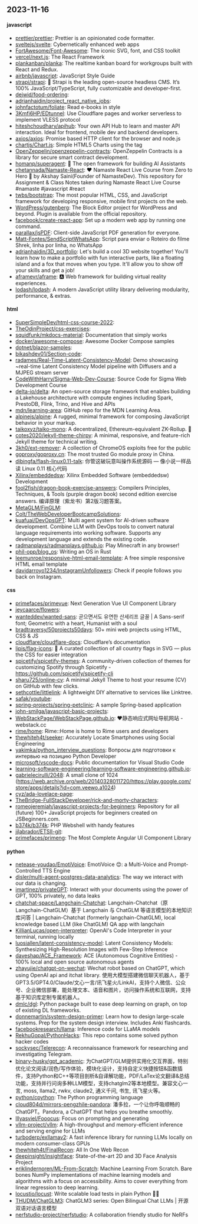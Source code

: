 ## 2023-11-16

#### javascript
* [prettier/prettier](https://github.com/prettier/prettier): Prettier is an opinionated code formatter.
* [sveltejs/svelte](https://github.com/sveltejs/svelte): Cybernetically enhanced web apps
* [FortAwesome/Font-Awesome](https://github.com/FortAwesome/Font-Awesome): The iconic SVG, font, and CSS toolkit
* [vercel/next.js](https://github.com/vercel/next.js): The React Framework
* [plankanban/planka](https://github.com/plankanban/planka): The realtime kanban board for workgroups built with React and Redux.
* [airbnb/javascript](https://github.com/airbnb/javascript): JavaScript Style Guide
* [strapi/strapi](https://github.com/strapi/strapi): 🚀 Strapi is the leading open-source headless CMS. It’s 100% JavaScript/TypeScript, fully customizable and developer-first.
* [dejwid/food-ordering](https://github.com/dejwid/food-ordering): 
* [adrianhajdin/project_react_native_jobs](https://github.com/adrianhajdin/project_react_native_jobs): 
* [johnfactotum/foliate](https://github.com/johnfactotum/foliate): Read e-books in style
* [3Kmfi6HP/EDtunnel](https://github.com/3Kmfi6HP/EDtunnel): Use Cloudflare pages and worker serverless to implement VLESS protocol
* [hiteshchoudhary/apihub](https://github.com/hiteshchoudhary/apihub): Your own API Hub to learn and master API interaction. Ideal for frontend, mobile dev and backend developers.
* [axios/axios](https://github.com/axios/axios): Promise based HTTP client for the browser and node.js
* [chartjs/Chart.js](https://github.com/chartjs/Chart.js): Simple HTML5 Charts using the <canvas> tag
* [OpenZeppelin/openzeppelin-contracts](https://github.com/OpenZeppelin/openzeppelin-contracts): OpenZeppelin Contracts is a library for secure smart contract development.
* [homanp/superagent](https://github.com/homanp/superagent): 🥷 The open framework for building AI Assistants
* [chetannada/Namaste-React](https://github.com/chetannada/Namaste-React): ❤ Namaste React Live Course from Zero to Hero 🚀 by Akshay Saini(Founder of NamasteDev). This repository for Assignment & Class Notes taken during Namaste React Live Course #namaste #javascript #react
* [twbs/bootstrap](https://github.com/twbs/bootstrap): The most popular HTML, CSS, and JavaScript framework for developing responsive, mobile first projects on the web.
* [WordPress/gutenberg](https://github.com/WordPress/gutenberg): The Block Editor project for WordPress and beyond. Plugin is available from the official repository.
* [facebook/create-react-app](https://github.com/facebook/create-react-app): Set up a modern web app by running one command.
* [parallax/jsPDF](https://github.com/parallax/jsPDF): Client-side JavaScript PDF generation for everyone.
* [Matt-Fontes/SendScriptWhatsApp](https://github.com/Matt-Fontes/SendScriptWhatsApp): Script para enviar o Roteiro do filme Shrek, linha por linha, no WhatsApp
* [adrianhajdin/3D_portfolio](https://github.com/adrianhajdin/3D_portfolio): Let's build a cool 3D website together! You'll learn how to make a portfolio with fun interactive parts, like a floating island and a fox that moves when you type. It'll allow you to show off your skills and get a job!
* [aframevr/aframe](https://github.com/aframevr/aframe): 🅰️ Web framework for building virtual reality experiences.
* [lodash/lodash](https://github.com/lodash/lodash): A modern JavaScript utility library delivering modularity, performance, & extras.

#### html
* [SuperSimpleDev/html-css-course-2022](https://github.com/SuperSimpleDev/html-css-course-2022): 
* [TheOdinProject/css-exercises](https://github.com/TheOdinProject/css-exercises): 
* [squidfunk/mkdocs-material](https://github.com/squidfunk/mkdocs-material): Documentation that simply works
* [docker/awesome-compose](https://github.com/docker/awesome-compose): Awesome Docker Compose samples
* [dotnet/blazor-samples](https://github.com/dotnet/blazor-samples): 
* [bikashdev01/Section-code](https://github.com/bikashdev01/Section-code): 
* [radames/Real-Time-Latent-Consistency-Model](https://github.com/radames/Real-Time-Latent-Consistency-Model): Demo showcasing ~real-time Latent Consistency Model pipeline with Diffusers and a MJPEG stream server
* [CodeWithHarry/Sigma-Web-Dev-Course](https://github.com/CodeWithHarry/Sigma-Web-Dev-Course): Source Code for Sigma Web Development Course
* [delta-io/delta](https://github.com/delta-io/delta): An open-source storage framework that enables building a Lakehouse architecture with compute engines including Spark, PrestoDB, Flink, Trino, and Hive and APIs
* [mdn/learning-area](https://github.com/mdn/learning-area): GitHub repo for the MDN Learning Area.
* [alpinejs/alpine](https://github.com/alpinejs/alpine): A rugged, minimal framework for composing JavaScript behavior in your markup.
* [taikoxyz/taiko-mono](https://github.com/taikoxyz/taiko-mono): A decentralized, Ethereum-equivalent ZK-Rollup. 🥁
* [cotes2020/jekyll-theme-chirpy](https://github.com/cotes2020/jekyll-theme-chirpy): A minimal, responsive, and feature-rich Jekyll theme for technical writing.
* [3kh0/ext-remover](https://github.com/3kh0/ext-remover): A collection of ChromeOS exploits free for the public
* [goproxy/goproxy.cn](https://github.com/goproxy/goproxy.cn): The most trusted Go module proxy in China.
* [dibingfa/flash-linux0.11-talk](https://github.com/dibingfa/flash-linux0.11-talk): 你管这破玩意叫操作系统源码 — 像小说一样品读 Linux 0.11 核心代码
* [Xilinx/embeddedsw](https://github.com/Xilinx/embeddedsw): Xilinx Embedded Software (embeddedsw) Development
* [fool2fish/dragon-book-exercise-answers](https://github.com/fool2fish/dragon-book-exercise-answers): Compilers Principles, Techniques, & Tools (purple dragon book) second edition exercise answers. 编译原理（紫龙书）第2版习题答案。
* [MetaGLM/FinGLM](https://github.com/MetaGLM/FinGLM): 
* [Colt/TheWebDeveloperBootcampSolutions](https://github.com/Colt/TheWebDeveloperBootcampSolutions): 
* [kuafuai/DevOpsGPT](https://github.com/kuafuai/DevOpsGPT): Multi agent system for AI-driven software development. Combine LLM with DevOps tools to convert natural language requirements into working software. Supports any development language and extends the existing code.
* [radmanplays/radmanplays.github.io](https://github.com/radmanplays/radmanplays.github.io): Play Minecraft in any browser!
* [phil-opp/blog_os](https://github.com/phil-opp/blog_os): Writing an OS in Rust
* [leemunroe/responsive-html-email-template](https://github.com/leemunroe/responsive-html-email-template): A free simple responsive HTML email template
* [davidarroyo1234/InstagramUnfollowers](https://github.com/davidarroyo1234/InstagramUnfollowers): Check if people follows you back on Instagram.

#### css
* [primefaces/primevue](https://github.com/primefaces/primevue): Next Generation Vue UI Component Library
* [jeycaarce/flowers](https://github.com/jeycaarce/flowers): 
* [wanteddev/wanted-sans](https://github.com/wanteddev/wanted-sans): 곧으면서도 유연한 산세리프 글꼴 | A Sans-serif font; Geometric with a heart, Humanist with a soul
* [bradtraversy/50projects50days](https://github.com/bradtraversy/50projects50days): 50+ mini web projects using HTML, CSS & JS
* [cloudflare/cloudflare-docs](https://github.com/cloudflare/cloudflare-docs): Cloudflare’s documentation
* [lipis/flag-icons](https://github.com/lipis/flag-icons): 🎏 A curated collection of all country flags in SVG — plus the CSS for easier integration
* [spicetify/spicetify-themes](https://github.com/spicetify/spicetify-themes): A community-driven collection of themes for customizing Spotify through Spicetify - https://github.com/spicetify/spicetify-cli
* [sharu725/online-cv](https://github.com/sharu725/online-cv): A minimal Jekyll Theme to host your resume (CV) on GitHub with few clicks.
* [sethcottle/littlelink](https://github.com/sethcottle/littlelink): A lightweight DIY alternative to services like Linktree.
* [safak/youtube](https://github.com/safak/youtube): 
* [spring-projects/spring-petclinic](https://github.com/spring-projects/spring-petclinic): A sample Spring-based application
* [john-smilga/javascript-basic-projects](https://github.com/john-smilga/javascript-basic-projects): 
* [WebStackPage/WebStackPage.github.io](https://github.com/WebStackPage/WebStackPage.github.io): ❤️静态响应式网址导航网站 - webstack.cc
* [rime/home](https://github.com/rime/home): Rime::Home is home to Rime users and developers
* [thewhiteh4t/seeker](https://github.com/thewhiteh4t/seeker): Accurately Locate Smartphones using Social Engineering
* [yakimka/python_interview_questions](https://github.com/yakimka/python_interview_questions): Вопросы для подготовки к интервью на позицию Python Developer
* [microsoft/vscode-docs](https://github.com/microsoft/vscode-docs): Public documentation for Visual Studio Code
* [learning-software-engineering/learning-software-engineering.github.io](https://github.com/learning-software-engineering/learning-software-engineering.github.io): 
* [gabrielecirulli/2048](https://github.com/gabrielecirulli/2048): A small clone of 1024 (https://web.archive.org/web/20140328011720/https://play.google.com/store/apps/details?id=com.veewo.a1024)
* [cyz/ada-lovelace-page](https://github.com/cyz/ada-lovelace-page): 
* [TheBridge-FullStackDeveloper/rick-and-morty-characters](https://github.com/TheBridge-FullStackDeveloper/rick-and-morty-characters): 
* [romeojeremiah/javascript-projects-for-beginners](https://github.com/romeojeremiah/javascript-projects-for-beginners): Repository for all (future) 100+ JavaScript projects for beginners created on JSBeginners.com.
* [b374k/b374k](https://github.com/b374k/b374k): PHP Webshell with handy features
* [jjlabrador/ETSII-git](https://github.com/jjlabrador/ETSII-git): 
* [primefaces/primeng](https://github.com/primefaces/primeng): The Most Complete Angular UI Component Library

#### python
* [netease-youdao/EmotiVoice](https://github.com/netease-youdao/EmotiVoice): EmotiVoice 😊: a Multi-Voice and Prompt-Controlled TTS Engine
* [disler/multi-agent-postgres-data-analytics](https://github.com/disler/multi-agent-postgres-data-analytics): The way we interact with our data is changing.
* [imartinez/privateGPT](https://github.com/imartinez/privateGPT): Interact with your documents using the power of GPT, 100% privately, no data leaks
* [chatchat-space/Langchain-Chatchat](https://github.com/chatchat-space/Langchain-Chatchat): Langchain-Chatchat（原Langchain-ChatGLM）基于 Langchain 与 ChatGLM 等语言模型的本地知识库问答 | Langchain-Chatchat (formerly langchain-ChatGLM), local knowledge based LLM (like ChatGLM) QA app with langchain
* [KillianLucas/open-interpreter](https://github.com/KillianLucas/open-interpreter): OpenAI's Code Interpreter in your terminal, running locally
* [luosiallen/latent-consistency-model](https://github.com/luosiallen/latent-consistency-model): Latent Consistency Models: Synthesizing High-Resolution Images with Few-Step Inference
* [daveshap/ACE_Framework](https://github.com/daveshap/ACE_Framework): ACE (Autonomous Cognitive Entities) - 100% local and open source autonomous agents
* [zhayujie/chatgpt-on-wechat](https://github.com/zhayujie/chatgpt-on-wechat): Wechat robot based on ChatGPT, which using OpenAI api and itchat library. 使用大模型搭建微信聊天机器人，基于 GPT3.5/GPT4.0/Claude/文心一言/讯飞星火/LinkAI，支持个人微信、公众号、企业微信部署，能处理文本、语音和图片，访问操作系统和互联网，支持基于知识库定制专属机器人。
* [dmlc/dgl](https://github.com/dmlc/dgl): Python package built to ease deep learning on graph, on top of existing DL frameworks.
* [donnemartin/system-design-primer](https://github.com/donnemartin/system-design-primer): Learn how to design large-scale systems. Prep for the system design interview. Includes Anki flashcards.
* [facebookresearch/llama](https://github.com/facebookresearch/llama): Inference code for LLaMA models
* [RekhuGopal/PythonHacks](https://github.com/RekhuGopal/PythonHacks): This repo contains some solved python hacker codes
* [sockysec/Telerecon](https://github.com/sockysec/Telerecon): A reconnaissance framework for researching and investigating Telegram.
* [binary-husky/gpt_academic](https://github.com/binary-husky/gpt_academic): 为ChatGPT/GLM提供实用化交互界面，特别优化论文阅读/润色/写作体验，模块化设计，支持自定义快捷按钮&函数插件，支持Python和C++等项目剖析&自译解功能，PDF/LaTex论文翻译&总结功能，支持并行问询多种LLM模型，支持chatglm2等本地模型。兼容文心一言, moss, llama2, rwkv, claude2, 通义千问, 书生, 讯飞星火等。
* [python/cpython](https://github.com/python/cpython): The Python programming language
* [cloud804d/mirrors-pengzhile-pandora](https://github.com/cloud804d/mirrors-pengzhile-pandora): 潘多拉，一个让你呼吸顺畅的ChatGPT。Pandora, a ChatGPT that helps you breathe smoothly.
* [lllyasviel/Fooocus](https://github.com/lllyasviel/Fooocus): Focus on prompting and generating
* [vllm-project/vllm](https://github.com/vllm-project/vllm): A high-throughput and memory-efficient inference and serving engine for LLMs
* [turboderp/exllamav2](https://github.com/turboderp/exllamav2): A fast inference library for running LLMs locally on modern consumer-class GPUs
* [thewhiteh4t/FinalRecon](https://github.com/thewhiteh4t/FinalRecon): All In One Web Recon
* [deepinsight/insightface](https://github.com/deepinsight/insightface): State-of-the-art 2D and 3D Face Analysis Project
* [eriklindernoren/ML-From-Scratch](https://github.com/eriklindernoren/ML-From-Scratch): Machine Learning From Scratch. Bare bones NumPy implementations of machine learning models and algorithms with a focus on accessibility. Aims to cover everything from linear regression to deep learning.
* [locustio/locust](https://github.com/locustio/locust): Write scalable load tests in plain Python 🚗💨
* [THUDM/ChatGLM3](https://github.com/THUDM/ChatGLM3): ChatGLM3 series: Open Bilingual Chat LLMs | 开源双语对话语言模型
* [nerfstudio-project/nerfstudio](https://github.com/nerfstudio-project/nerfstudio): A collaboration friendly studio for NeRFs
